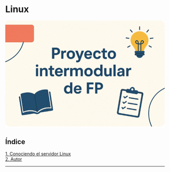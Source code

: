 # Linux 

![portada](img/Portada.png)

## Índice  
[1. Conociendo el servidor Linux](conociendoservidor.md)  
[2. Autor](autor.md)  

---
